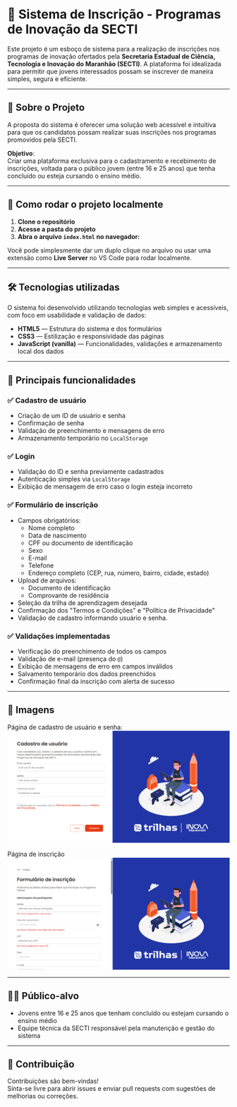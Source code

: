 # 📝 Sistema de Inscrição - Programas de Inovação da SECTI

Este projeto é um esboço de sistema para a realização de inscrições nos programas de inovação ofertados pela **Secretaria Estadual de Ciência, Tecnologia e Inovação do Maranhão (SECTI)**. A plataforma foi idealizada para permitir que jovens interessados possam se inscrever de maneira simples, segura e eficiente.

---

## 📌 Sobre o Projeto

A proposta do sistema é oferecer uma solução web acessível e intuitiva para que os candidatos possam realizar suas inscrições nos programas promovidos pela SECTI.

**Objetivo**:  
Criar uma plataforma exclusiva para o cadastramento e recebimento de inscrições, voltada para o público jovem (entre 16 e 25 anos) que tenha concluído ou esteja cursando o ensino médio.

---

## 🚀 Como rodar o projeto localmente

1. **Clone o repositório**
2. **Acesse a pasta do projeto**
3. **Abra o arquivo `index.html` no navegador:**

Você pode simplesmente dar um duplo clique no arquivo ou usar uma extensão como **Live Server** no VS Code para rodar localmente.

---

## 🛠️ Tecnologias utilizadas

O sistema foi desenvolvido utilizando tecnologias web simples e acessíveis, com foco em usabilidade e validação de dados:

- **HTML5** — Estrutura do sistema e dos formulários  
- **CSS3** — Estilização e responsividade das páginas  
- **JavaScript (vanilla)** — Funcionalidades, validações e armazenamento local dos dados

---

## 🎯 Principais funcionalidades

### ✅ Cadastro de usuário
- Criação de um ID de usuário e senha
- Confirmação de senha
- Validação de preenchimento e mensagens de erro
- Armazenamento temporário no `LocalStorage`

### ✅ Login
- Validação do ID e senha previamente cadastrados
- Autenticação simples via `LocalStorage`
- Exibição de mensagem de erro caso o login esteja incorreto

### ✅ Formulário de inscrição
- Campos obrigatórios:
  - Nome completo
  - Data de nascimento
  - CPF ou documento de identificação
  - Sexo
  - E-mail
  - Telefone
  - Endereço completo (CEP, rua, número, bairro, cidade, estado)
- Upload de arquivos:
  - Documento de identificação
  - Comprovante de residência
- Seleção da trilha de aprendizagem desejada
- Confirmação dos "Termos e Condições" e "Política de Privacidade"
- Validação de cadastro informando usuário e senha.

### ✅ Validações implementadas
- Verificação do preenchimento de todos os campos
- Validação de e-mail (presença do `@`)
- Exibição de mensagens de erro em campos inválidos
- Salvamento temporário dos dados preenchidos
- Confirmação final da inscrição com alerta de sucesso

---

## 📸 Imagens

Página de cadastro de usuário e senha:
![Página de cadastro de usuário e senha](img/image.png)

Página de inscrição
![Página de inscrição](img/image-1.png)

---

## 🧑‍💼 Público-alvo

- Jovens entre 16 e 25 anos que tenham concluído ou estejam cursando o ensino médio
- Equipe técnica da SECTI responsável pela manutenção e gestão do sistema

---

## 🤝 Contribuição

Contribuições são bem-vindas!  
Sinta-se livre para abrir issues e enviar pull requests com sugestões de melhorias ou correções.